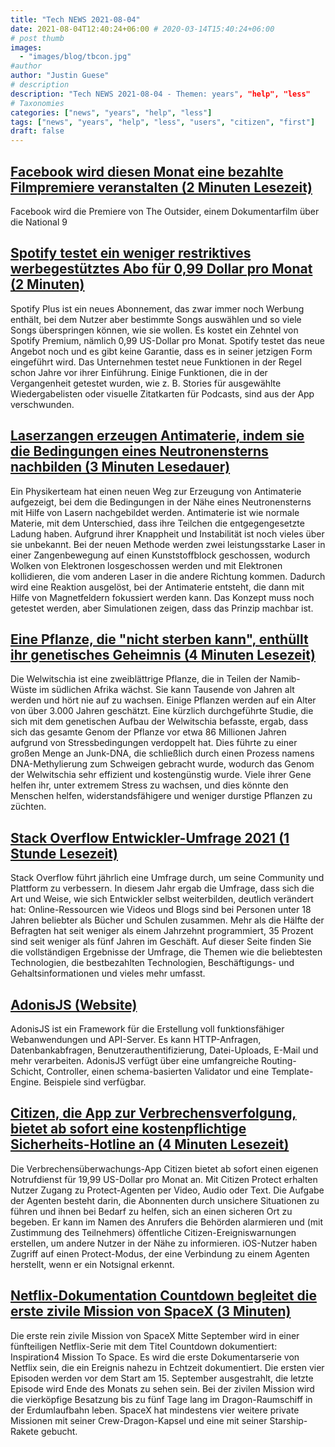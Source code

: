 ```yaml
---
title: "Tech NEWS 2021-08-04"
date: 2021-08-04T12:40:24+06:00 # 2020-03-14T15:40:24+06:00
# post thumb
images:
  - "images/blog/tbcon.jpg"
#author
author: "Justin Guese"
# description
description: "Tech NEWS 2021-08-04 - Themen: years", "help", "less"
# Taxonomies
categories: ["news", "years", "help", "less"]
tags: ["news", "years", "help", "less", "users", "citizen", "first"]
draft: false
---
```


## [Facebook wird diesen Monat eine bezahlte Filmpremiere veranstalten (2 Minuten Lesezeit)](https://www.engadget.com/facebook-movie-premiere-paid-event-9-11-museum-documentary-193049697.html)

 Facebook wird die Premiere von The Outsider, einem Dokumentarfilm über die National 9

## [Spotify testet ein weniger restriktives werbegestütztes Abo für 0,99 Dollar pro Monat (2 Minuten)](https://www.theverge.com/2021/8/3/22607203/spotify-plus-ad-supported-tier-unlimited-skips-on-demand-listening)

 Spotify Plus ist ein neues Abonnement, das zwar immer noch Werbung enthält, bei dem Nutzer aber bestimmte Songs auswählen und so viele Songs überspringen können, wie sie wollen. Es kostet ein Zehntel von Spotify Premium, nämlich 0,99 US-Dollar pro Monat. Spotify testet das neue Angebot noch und es gibt keine Garantie, dass es in seiner jetzigen Form eingeführt wird. Das Unternehmen testet neue Funktionen in der Regel schon Jahre vor ihrer Einführung. Einige Funktionen, die in der Vergangenheit getestet wurden, wie z. B. Stories für ausgewählte Wiedergabelisten oder visuelle Zitatkarten für Podcasts, sind aus der App verschwunden.

## [Laserzangen erzeugen Antimaterie, indem sie die Bedingungen eines Neutronensterns nachbilden (3 Minuten Lesedauer)](https://newatlas.com/physics/laser-pincers-antimatter-neutron-star/)

 Ein Physikerteam hat einen neuen Weg zur Erzeugung von Antimaterie aufgezeigt, bei dem die Bedingungen in der Nähe eines Neutronensterns mit Hilfe von Lasern nachgebildet werden. Antimaterie ist wie normale Materie, mit dem Unterschied, dass ihre Teilchen die entgegengesetzte Ladung haben. Aufgrund ihrer Knappheit und Instabilität ist noch vieles über sie unbekannt. Bei der neuen Methode werden zwei leistungsstarke Laser in einer Zangenbewegung auf einen Kunststoffblock geschossen, wodurch Wolken von Elektronen losgeschossen werden und mit Elektronen kollidieren, die vom anderen Laser in die andere Richtung kommen. Dadurch wird eine Reaktion ausgelöst, bei der Antimaterie entsteht, die dann mit Hilfe von Magnetfeldern fokussiert werden kann. Das Konzept muss noch getestet werden, aber Simulationen zeigen, dass das Prinzip machbar ist.

## [Eine Pflanze, die "nicht sterben kann", enthüllt ihr genetisches Geheimnis (4 Minuten Lesezeit)](https://indianexpress.com/article/technology/science/welwitschia-plant-that-cannot-die-genetic-secret-7434368/)

 Die Welwitschia ist eine zweiblättrige Pflanze, die in Teilen der Namib-Wüste im südlichen Afrika wächst. Sie kann Tausende von Jahren alt werden und hört nie auf zu wachsen. Einige Pflanzen werden auf ein Alter von über 3.000 Jahren geschätzt. Eine kürzlich durchgeführte Studie, die sich mit dem genetischen Aufbau der Welwitschia befasste, ergab, dass sich das gesamte Genom der Pflanze vor etwa 86 Millionen Jahren aufgrund von Stressbedingungen verdoppelt hat. Dies führte zu einer großen Menge an Junk-DNA, die schließlich durch einen Prozess namens DNA-Methylierung zum Schweigen gebracht wurde, wodurch das Genom der Welwitschia sehr effizient und kostengünstig wurde. Viele ihrer Gene helfen ihr, unter extremem Stress zu wachsen, und dies könnte den Menschen helfen, widerstandsfähigere und weniger durstige Pflanzen zu züchten.

## [Stack Overflow Entwickler-Umfrage 2021 (1 Stunde Lesezeit)](https://insights.stackoverflow.com/survey/2021#technology-most-loved-dreaded-and-wanted)

 Stack Overflow führt jährlich eine Umfrage durch, um seine Community und Plattform zu verbessern. In diesem Jahr ergab die Umfrage, dass sich die Art und Weise, wie sich Entwickler selbst weiterbilden, deutlich verändert hat: Online-Ressourcen wie Videos und Blogs sind bei Personen unter 18 Jahren beliebter als Bücher und Schulen zusammen. Mehr als die Hälfte der Befragten hat seit weniger als einem Jahrzehnt programmiert, 35 Prozent sind seit weniger als fünf Jahren im Geschäft. Auf dieser Seite finden Sie die vollständigen Ergebnisse der Umfrage, die Themen wie die beliebtesten Technologien, die bestbezahlten Technologien, Beschäftigungs- und Gehaltsinformationen und vieles mehr umfasst.

## [AdonisJS (Website)](https://adonisjs.com/)

 AdonisJS ist ein Framework für die Erstellung voll funktionsfähiger Webanwendungen und API-Server. Es kann HTTP-Anfragen, Datenbankabfragen, Benutzerauthentifizierung, Datei-Uploads, E-Mail und mehr verarbeiten. AdonisJS verfügt über eine umfangreiche Routing-Schicht, Controller, einen schema-basierten Validator und eine Template-Engine. Beispiele sind verfügbar.

## [Citizen, die App zur Verbrechensverfolgung, bietet ab sofort eine kostenpflichtige Sicherheits-Hotline an (4 Minuten Lesezeit)](https://www.theverge.com/2021/8/3/22606053/citizen-crime-tracking-app-protect-safety-helpline-subscription-launch)

 Die Verbrechensüberwachungs-App Citizen bietet ab sofort einen eigenen Notrufdienst für 19,99 US-Dollar pro Monat an. Mit Citizen Protect erhalten Nutzer Zugang zu Protect-Agenten per Video, Audio oder Text. Die Aufgabe der Agenten besteht darin, die Abonnenten durch unsichere Situationen zu führen und ihnen bei Bedarf zu helfen, sich an einen sicheren Ort zu begeben. Er kann im Namen des Anrufers die Behörden alarmieren und (mit Zustimmung des Teilnehmers) öffentliche Citizen-Ereigniswarnungen erstellen, um andere Nutzer in der Nähe zu informieren. iOS-Nutzer haben Zugriff auf einen Protect-Modus, der eine Verbindung zu einem Agenten herstellt, wenn er ein Notsignal erkennt.

## [Netflix-Dokumentation Countdown begleitet die erste zivile Mission von SpaceX (3 Minuten)](https://www.theverge.com/2021/8/3/22607752/netflix-spacex-civilian-mission-inspiration4-jared-isaacman)

 Die erste rein zivile Mission von SpaceX Mitte September wird in einer fünfteiligen Netflix-Serie mit dem Titel Countdown dokumentiert: Inspiration4 Mission To Space. Es wird die erste Dokumentarserie von Netflix sein, die ein Ereignis nahezu in Echtzeit dokumentiert. Die ersten vier Episoden werden vor dem Start am 15. September ausgestrahlt, die letzte Episode wird Ende des Monats zu sehen sein. Bei der zivilen Mission wird die vierköpfige Besatzung bis zu fünf Tage lang im Dragon-Raumschiff in der Erdumlaufbahn leben. SpaceX hat mindestens vier weitere private Missionen mit seiner Crew-Dragon-Kapsel und eine mit seiner Starship-Rakete gebucht.


